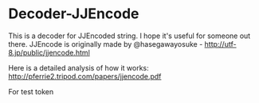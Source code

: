 Decoder-JJEncode
================

This is a decoder for JJEncoded string. I hope it's useful for someone out there.
JJEncode is originally made by @hasegawayosuke - http://utf-8.jp/public/jjencode.html

Here is a detailed analysis of how it works: http://pferrie2.tripod.com/papers/jjencode.pdf

For test token